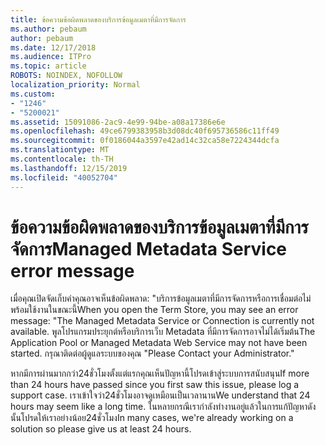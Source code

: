```yaml
---
title: ข้อความข้อผิดพลาดของบริการข้อมูลเมตาที่มีการจัดการ
ms.author: pebaum
author: pebaum
ms.date: 12/17/2018
ms.audience: ITPro
ms.topic: article
ROBOTS: NOINDEX, NOFOLLOW
localization_priority: Normal
ms.custom:
- "1246"
- "5200021"
ms.assetid: 15091086-2ac9-4e99-94be-a08a17386e6e
ms.openlocfilehash: 49ce6799383958b3d08dc40f695736586c11ff49
ms.sourcegitcommit: 0f0186044a3597e42ad14c32ca58e7224344dcfa
ms.translationtype: MT
ms.contentlocale: th-TH
ms.lasthandoff: 12/15/2019
ms.locfileid: "40052704"
---
```

# <a name="managed-metadata-service-error-message"></a><span data-ttu-id="b8540-102">ข้อความข้อผิดพลาดของบริการข้อมูลเมตาที่มีการจัดการ</span><span class="sxs-lookup"><span data-stu-id="b8540-102">Managed Metadata Service error message</span></span>

<span data-ttu-id="b8540-103">เมื่อคุณเปิดจัดเก็บคำคุณอาจเห็นข้อผิดพลาด: "บริการข้อมูลเมตาที่มีการจัดการหรือการเชื่อมต่อไม่พร้อมใช้งานในขณะนี้</span><span class="sxs-lookup"><span data-stu-id="b8540-103">When you open the Term Store, you may see an error message: "The Managed Metadata Service or Connection is currently not available.</span></span> <span data-ttu-id="b8540-104">พูลโปรแกรมประยุกต์หรือบริการเว็บ Metadata ที่มีการจัดการอาจไม่ได้เริ่มต้น</span><span class="sxs-lookup"><span data-stu-id="b8540-104">The Application Pool or Managed Metadata Web Service may not have been started.</span></span> <span data-ttu-id="b8540-105">กรุณาติดต่อผู้ดูแลระบบของคุณ "</span><span class="sxs-lookup"><span data-stu-id="b8540-105">Please Contact your Administrator."</span></span>
  
<span data-ttu-id="b8540-106">หากมีการผ่านมากกว่า24ชั่วโมงตั้งแต่แรกคุณเห็นปัญหานี้โปรดเข้าสู่ระบบการสนับสนุน</span><span class="sxs-lookup"><span data-stu-id="b8540-106">If more than 24 hours have passed since you first saw this issue, please log a support case.</span></span> <span data-ttu-id="b8540-107">เราเข้าใจว่า24ชั่วโมงอาจดูเหมือนเป็นเวลานาน</span><span class="sxs-lookup"><span data-stu-id="b8540-107">We understand that 24 hours may seem like a long time.</span></span> <span data-ttu-id="b8540-108">ในหลายกรณีเรากำลังทำงานอยู่แล้วในการแก้ปัญหาดังนั้นโปรดให้เราอย่างน้อย24ชั่วโมง</span><span class="sxs-lookup"><span data-stu-id="b8540-108">In many cases, we're already working on a solution so please give us at least 24 hours.</span></span>
  